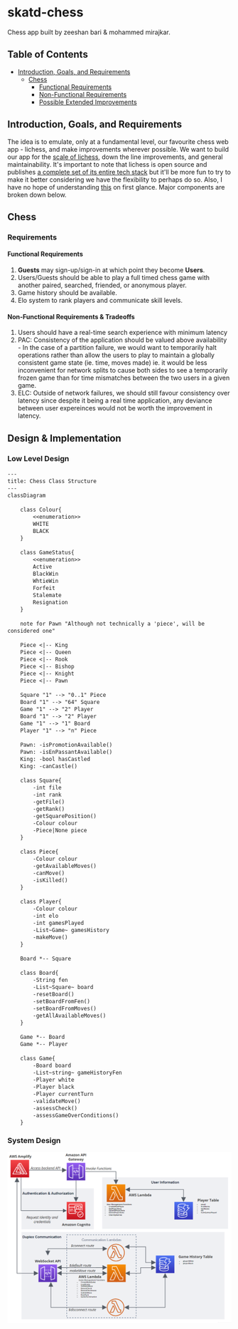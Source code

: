 # skatd-chess
Chess app built by zeeshan bari & mohammed mirajkar.

## Table of Contents
* [Introduction, Goals, and Requirements](#introduction)
     * [Chess](#chess)
       * [Functional Requirements](#chess-func-req)
       * [Non-Functional Requirements](#chess-nonfunc-req)
       * [Possible Extended Improvements](#chess-extended-req)

## Introduction, Goals, and Requirements <a name="introduction"></a>
The idea is to emulate, only at a fundamental level, our favourite chess web app - lichess, and make improvements wherever possible.
We want to build our app for the [scale of lichess](https://www.similarweb.com/website/lichess.org/#competitors), down the line improvements, and general maintainability.
It's important to note that lichess is open source and publishes [a complete set of its entire tech stack](https://github.com/lichess-org/lila#lichessorg) but it'll be more fun to try to make it better considering we have the flexibility to perhaps do so. Also, I have no hope of understanding [this](https://raw.githubusercontent.com/lichess-org/lila/master/public/images/architecture.png) on first glance.
Major components are broken down below.

## Chess <a name="chess"></a>

### Requirements
#### Functional Requirements <a name="chess-func-req"></a>
1. **Guests** may sign-up/sign-in at which point they become **Users**.
2. Users/Guests should be able to play a full timed chess game with another paired, searched, friended, or anonymous player.
3. Game history should be available.
4. Elo system to rank players and communicate skill levels.
   
#### Non-Functional Requirements & Tradeoffs <a name="chess-nonfunc-req"></a>
1. Users should have a real-time search experience with minimum latency
2. PAC: Consistency of the application should be valued above availability - In the case of a partition failure, we would want to temporarily halt operations rather than allow the users to play to maintain a globally consistent game state (ie. time, moves made) ie. it would be less inconvenient for network splits to cause both sides to see a temporarily frozen game than for time mismatches between the two users in a given game.
3. ELC: Outside of network failures, we should still favour consistency over latency since despite it being a real time application, any deviance between user expereinces would not be worth the improvement in latency.

## Design & Implementation
### Low Level Design
```mermaid
---
title: Chess Class Structure
---
classDiagram

    class Colour{
        <<enumeration>>
        WHITE
        BLACK
    }

    class GameStatus{
        <<enumeration>>
        Active
        BlackWin
        WhtieWin
        Forfeit
        Stalemate
        Resignation
    }

    note for Pawn "Although not technically a 'piece', will be considered one"

    Piece <|-- King
    Piece <|-- Queen
    Piece <|-- Rook
    Piece <|-- Bishop
    Piece <|-- Knight
    Piece <|-- Pawn

	Square "1" --> "0..1" Piece 
	Board "1" --> "64" Square
	Game "1" --> "2" Player 
	Board "1" --> "2" Player 
	Game "1" --> "1" Board
	Player "1" --> "n" Piece

    Pawn: -isPromotionAvailable()
    Pawn: -isEnPassantAvailable()
    King: -bool hasCastled
    King: -canCastle()

    class Square{
        -int file
        -int rank
        -getFile()
        -getRank()
        -getSquarePosition()
        -Colour colour
		-Piece|None piece
    }

    class Piece{
        -Colour colour
        -getAvailableMoves()
        -canMove()
        -isKilled()
    }

    class Player{
        -Colour colour
        -int elo
		-int gamesPlayed
		-List~Game~ gamesHistory 
		-makeMove()
    }

	Board *-- Square

	class Board{
		-String fen
		-List~Square~ board
		-resetBoard()
		-setBoardFromFen()
		-setBoardFromMoves()
		-getAllAvailableMoves()
	}

	Game *-- Board
	Game *-- Player 

	class Game{
		-Board board
		-List~string~ gameHistoryFen
		-Player white
		-Player black
		-Player currentTurn
		-validateMove()
		-assessCheck()
		-assessGameOverConditions()
	}

```

### System Design 
<img src="Chess_System_Design.PNG">

